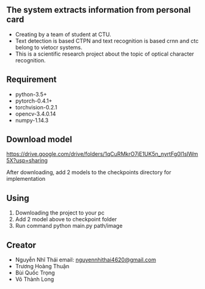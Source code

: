 ## The system extracts information from personal card
- Creating by a team of student at CTU. 
- Text detection is based CTPN and text recognition is based crnn and ctc belong to vietocr systems.  
- This is a scientific research project about the topic of optical character recognition. 

## Requirement
- python-3.5+
- pytorch-0.4.1+
- torchvision-0.2.1
- opencv-3.4.0.14
- numpy-1.14.3

## Download model 
https://drive.google.com/drive/folders/1qCuRMkrO7jE1UK5n_nyrtFg0I1slWm5X?usp=sharing

After downloading, add 2 models to the checkpoints directory for implementation

## Using

1. Downloading the project to your pc
2. Add 2 model above to checkpoint folder
3. Run command 
            python main.py path/image
            
 ## Creator
 - Nguyễn Nhĩ Thái    email: nguyennhithai4620@gmail.com
 - Trương Hoàng Thuận
 - Bùi Quốc Trọng
 - Võ Thành Long
